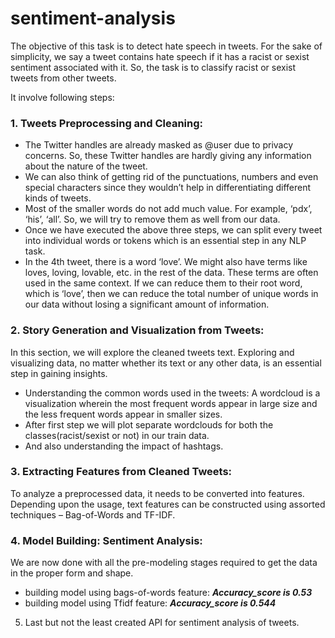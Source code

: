 # sentiment-analysis

The objective of this task is to detect hate speech in tweets. For the sake of simplicity, we say a tweet contains hate speech if it has a racist or sexist sentiment associated with it. So, the task is to classify racist or sexist tweets from other tweets.

It involve following steps:
  ### 1. Tweets Preprocessing and Cleaning:
 
  - The Twitter handles are already masked as @user due to privacy concerns. So, these Twitter handles are hardly giving any             information about the nature of the tweet.
  - We can also think of getting rid of the punctuations, numbers and even special characters since they wouldn’t help in differentiating different kinds of tweets.
  - Most of the smaller words do not add much value. For example, ‘pdx’, ‘his’, ‘all’. So, we will try to remove them as well from our data.
  - Once we have executed the above three steps, we can split every tweet into individual words or tokens which is an essential step in any NLP task.
  - In the 4th tweet, there is a word ‘love’. We might also have terms like loves, loving, lovable, etc. in the rest of the data. These terms are often used in the same context. If we can reduce them to their root word, which is ‘love’, then we can reduce the total number of unique words in our data without losing a significant amount of information.

   ### 2. Story Generation and Visualization from Tweets: 
  
   In this section, we will explore the cleaned tweets text. Exploring and visualizing data, no matter whether its text or any other data, is an essential step in gaining insights.
   - Understanding the common words used in the tweets: A wordcloud is a visualization wherein the most frequent words appear in large size and the less frequent words appear in smaller sizes.
   - After first step we will plot separate wordclouds for both the classes(racist/sexist or not) in our train data.
   - And also understanding the impact of hashtags.

  ### 3. Extracting Features from Cleaned Tweets: 
 
   To analyze a preprocessed data, it needs to be converted into features. Depending upon the usage, text features can be constructed using assorted techniques – Bag-of-Words and TF-IDF.

  ### 4. Model Building: Sentiment Analysis: 
 
   We are now done with all the pre-modeling stages required to get the data in the proper form and shape.
   - building model using bags-of-words feature: ***Accuracy_score is 0.53***
   - building model using Tfidf feature: ***Accuracy_score is 0.544***
    
  5. Last but not the least created API for sentiment analysis of tweets.
 
 
 
